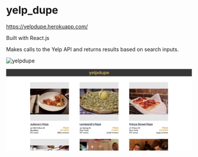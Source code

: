# yelp_dupe
https://yelpdupe.herokuapp.com/

Built with React.js

Makes calls to the Yelp API and returns results based on search inputs.

![yelpdupe](./main.png)

![yelpdupe](./results.png)
